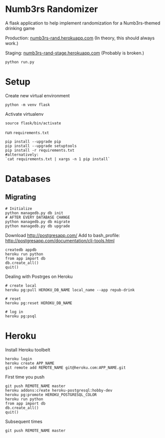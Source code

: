 # Numb3rs Randomizer

A flask application to help implement randomization for a Numb3rs-themed drinking game

Production: [numb3rs-rand.herokuapp.com](http://numb3rs-rand.herokuapp.com/) (In theory, this should always work.)

Staging: [numb3rs-rand-stage.herokuapp.com](http://numb3rs-rand-stage.herokuapp.com/) (Probably is broken.)

```python run.py ```

# Setup 
Create new virtual environment
``` 
python -m venv flask
```
Activate virtualenv
```
source flask/bin/activate
```
run `requirements.txt`
```
pip install --upgrade pip
pip install --upgrade setuptools
pip install -r requirements.txt 
#alternatively: 
`cat requirements.txt | xargs -n 1 pip install`
```

# Databases
## Migrating
```
# Initialize
python managedb.py db init
# AFTER EVERY DATABASE CHANGE
python managedb.py db migrate
python managedb.py db upgrade
```

Download http://postgresapp.com/
Add to bash_profile: http://postgresapp.com/documentation/cli-tools.html
```
createdb appdb
heroku run python
from app import db
db.create_all()
quit()
```

Dealing with Postrges on Heroku
```
# create local
heroku pg:pull HEROKU_DB_NAME local_name --app repub-drink

# reset
heroku pg:reset HEROKU_DB_NAME

# log in
heroku pg:psql
```
# Heroku
Install Heroku toolbelt
```
heroku login
heroku create APP_NAME
git remote add REMOTE_NAME git@heroku.com:APP_NAME.git
```
First time you push
```
git push REMOTE_NAME master
heroku addons:create heroku-postgresql:hobby-dev
heroku pg:promote HEROKU_POSTGRESQL_COLOR
heroku run python
from app import db
db.create_all()
quit()
```
Subsequent times
```
git push REMOTE_NAME master
```

